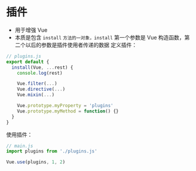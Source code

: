 # 插件

- 用于增强 Vue
- 本质是包含 `install` `方法的一对象，install` 第一个参数是 Vue 构造函数，第二个以后的参数是插件使用者传递的数据
  定义插件：

```js
// plugins.js
export default {
  install(Vue, ...rest) {
    console.log(rest)

    Vue.filter(...)
    Vue.directive(...)
    Vue.mixin(...)

    Vue.prototype.myProperty = 'plugins'
    Vue.prototype.myMethod = function() {}
  }
}
```

使用插件：

```js
// main.js
import plugins from './plugins.js'

Vue.use(plugins, 1, 2)
```
